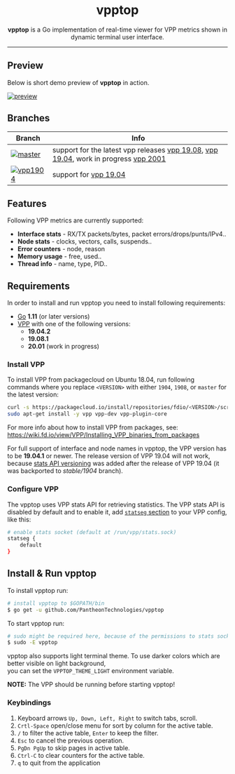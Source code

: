 <h1 align="center">vpptop</h1>

<p align="center"><b>vpptop</b> is a Go implementation of real-time viewer for VPP metrics shown in dynamic terminal user interface.</p>

---

## Preview

Below is short demo preview of **vpptop** in action.

[![preview](https://asciinema.org/a/NHODZM2ebcwWFPEEPcja8X19R.svg)](https://asciinema.org/a/NHODZM2ebcwWFPEEPcja8X19R)

## Branches

|Branch|Info|
|---|---|
|[![master](https://img.shields.io/badge/branch-master-blue.svg?logo=git&logoColor=white)](https://github.com/PantheonTechnologies/vpptop/tree/master)| support for the latest vpp releases [vpp 19.08](https://packagecloud.io/fdio/1908), [vpp 19.04](https://packagecloud.io/fdio/1904), work in progress [vpp 2001](https://packagecloud.io/fdio/master) |
|[![vpp1904](https://img.shields.io/badge/branch-vpp1904-orange.svg?logo=git&logoColor=white)](https://github.com/PantheonTechnologies/vpptop/tree/vpp1904)|support for [vpp 19.04](https://packagecloud.io/fdio/1904)|

## Features

Following VPP metrics are currently supported:

 - **Interface stats** - RX/TX packets/bytes, packet errors/drops/punts/IPv4..
 - **Node stats** - clocks, vectors, calls, suspends..
 - **Error counters** - node, reason
 - **Memory usage** - free, used..
 - **Thread info** - name, type, PID..

## Requirements

In order to install and run vpptop you need to install following requirements:
 - [Go](https://golang.org/dl/) **1.11** (or later versions)
 - [VPP](https://wiki.fd.io/view/VPP) with one of the following versions:
    - **19.04.2**
    - **19.08.1**
    - **20.01** (work in progress)

### Install VPP

To install VPP from packagecloud on Ubuntu 18.04, run following commands 
where you replace `<VERSION>` with either `1904`, `1908`, or `master` for the latest version:

```sh
curl -s https://packagecloud.io/install/repositories/fdio/<VERSION>/script.deb.sh | sudo bash
sudo apt-get install -y vpp vpp-dev vpp-plugin-core
```

For more info about how to install VPP from packages, see: <https://wiki.fd.io/view/VPP/Installing_VPP_binaries_from_packages>

For full support of interface and node names in vpptop, the VPP version has to be **19.04.1** or newer. The release version of VPP 19.04 will not work, because [stats API versioning][stats-version-commit] was added after the release of VPP 19.04 (it was backported to _stable/1904_ branch).

### Configure VPP

The vpptop uses VPP stats API for retrieving statistics. The VPP stats API is disabled by default and to enable it, add [`statseg` section](https://wiki.fd.io/view/VPP/Command-line_Arguments#statseg_.7B_..._.7D) to your VPP config, like this:

```sh
# enable stats socket (default at /run/vpp/stats.sock)
statseg {
    default
}
```

## Install & Run vpptop

To install vpptop run:

```sh
# install vpptop to $GOPATH/bin
$ go get -u github.com/PantheonTechnologies/vpptop
```

To start vpptop run:

```sh
# sudo might be required here, because of the permissions to stats socket file
$ sudo -E vpptop
```

vpptop also supports light terminal theme. To use darker colors which are better visible on light background, <br>
you can set the `VPPTOP_THEME_LIGHT` environment variable.


**NOTE:** The VPP should be running before starting vpptop!

### Keybindings

1. Keyboard arrows ``Up, Down, Left, Right`` to switch tabs, scroll.
2. ``Crtl-Space`` open/close menu for sort by column for the active table.
3. ``/`` to filter the active table, `Enter` to keep the filter.
4. ``Esc`` to cancel the previous operation.
5. ``PgDn PgUp`` to skip pages in active table.
6. ``Ctrl-C`` to clear counters for the active table.
7. ``q`` to quit from the application

[wiki-tui]: https://en.wikipedia.org/wiki/Text-based_user_interface
[stats-version-commit]: https://github.com/FDio/vpp/commit/1cb333cdf5ce26557233c5bdb5a18738cb6e1e2c
